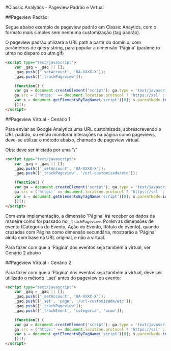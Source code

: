 #Classic Analytics - Pageview Padrão e Virtual

##Pageview Padrão

Segue abaixo exemplo de pageview padrão em Classic Anaytics, com o formato mais simples sem nenhuma customização (tag padrão).

O pageview padrão utilizará a URL path a partir do domínio, com parâmetros de query string, para popular a dimensão 'Página' (parâmetro utmp no disparo do utm.gif)


``` html
<script type="text/javascript">
    var _gaq = _gaq || [];
	_gaq.push(['_setAccount', 'UA-XXXX-X']);
	_gaq.push(['_trackPageview']);

	(function() {
	var ga = document.createElement('script'); ga.type = 'text/javascript'; ga.async = true;
	ga.src = ('https:' == document.location.protocol ? 'https://ssl' : 'http://www') + '.google-analytics.com/u/ga.js';
	var s = document.getElementsByTagName('script')[0]; s.parentNode.insertBefore(ga, s);
	})();
</script>
```

##Pageview Virtual - Cenário 1

Para enviar ao Google Analytics uma URL customizada, sobrescrevendo a URL padrão, ou então monitorar interações na página como pageviews, deve-se utilizar o método abaixo, chamado de pageview virtual.

Obs: deve ser iniciado por uma "/"

``` html
<script type="text/javascript">
    var _gaq = _gaq || [];
	_gaq.push(['_setAccount', 'UA-XXXX-X']);
	_gaq.push(['_trackPageview', '/url-customizada/etc']);

	(function() {
	var ga = document.createElement('script'); ga.type = 'text/javascript'; ga.async = true;
	ga.src = ('https:' == document.location.protocol ? 'https://ssl' : 'http://www') + '.google-analytics.com/u/ga.js';
	var s = document.getElementsByTagName('script')[0]; s.parentNode.insertBefore(ga, s);
	})();
</script>
```

Com esta implementação, a dimensão 'Página' irá receber os dados da maneira como foi passado no `_trackPageview`. Porém as dimensões de evento (Categoria do Evento, Ação do Evento, Rótulo do evento), quando cruzadas com Página como dimensão secundária, mostrarão a 'Página' ainda com base na URL original, e não a virtual.

Para fazer com que a 'Página' dos eventos seja também a virtual, ver Cenário 2 abaixo


##Pageview Virtual - Cenário 2

Para fazer com que a 'Página' dos eventos seja também a virtual, deve ser utilizado o método '_set' antes do pageview ou evento:

``` html
<script type="text/javascript">
    var _gaq = _gaq || [];
	_gaq.push(['_setAccount', 'UA-XXXX-X']);
	_gaq.push(['_set', 'page', '/url-customizada/etc']);
	_gaq.push(['_trackPageview']);
	_gaq.push(['_trackEvent', 'categoria', 'acao']);

	(function() {
	var ga = document.createElement('script'); ga.type = 'text/javascript'; ga.async = true;
	ga.src = ('https:' == document.location.protocol ? 'https://ssl' : 'http://www') + '.google-analytics.com/u/ga.js';
	var s = document.getElementsByTagName('script')[0]; s.parentNode.insertBefore(ga, s);
	})();
</script>
```

